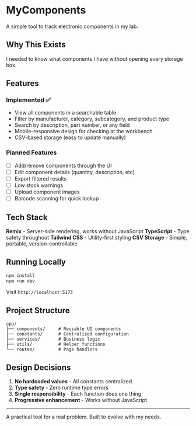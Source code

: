 # MyComponents

A simple tool to track electronic components in my lab.

## Why This Exists

I needed to know what components I have without opening every storage box.

## Features

### Implemented ✅

- View all components in a searchable table
- Filter by manufacturer, category, subcategory, and product type
- Search by description, part number, or any field
- Mobile-responsive design for checking at the workbench
- CSV-based storage (easy to update manually)

### Planned Features

- [ ] Add/remove components through the UI
- [ ] Edit component details (quantity, description, etc)
- [ ] Export filtered results
- [ ] Low stock warnings
- [ ] Upload component images
- [ ] Barcode scanning for quick lookup

## Tech Stack

**Remix** - Server-side rendering, works without JavaScript
**TypeScript** - Type safety throughout
**Tailwind CSS** - Utility-first styling
**CSV Storage** - Simple, portable, version-controllable

## Running Locally

```bash
npm install
npm run dev
```

Visit `http://localhost:5173`

## Project Structure

```text
app/
├── components/     # Reusable UI components
├── constants/      # Centralized configuration
├── services/       # Business logic
├── utils/          # Helper functions
└── routes/         # Page handlers
```

## Design Decisions

1. **No hardcoded values** - All constants centralized
2. **Type safety** - Zero runtime type errors
3. **Single responsibility** - Each function does one thing
4. **Progressive enhancement** - Works without JavaScript

---

A practical tool for a real problem. Built to evolve with my needs.
